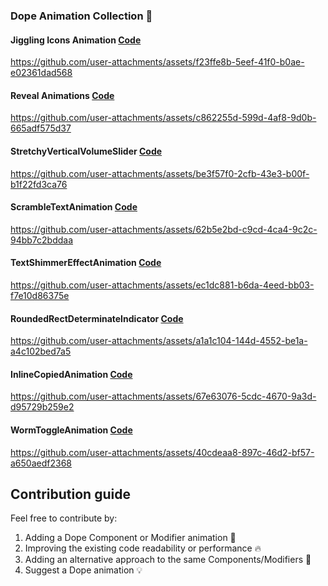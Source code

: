 ### Dope Animation Collection 🥳

#### Jiggling Icons Animation [Code](https://github.com/ilyasipek/dope-compose-animations/blob/main/app/src/main/java/com/ilyasipek/composeanimations101/animations/JigglingIconAnimation.kt)


https://github.com/user-attachments/assets/f23ffe8b-5eef-41f0-b0ae-e02361dad568


#### Reveal Animations [Code](https://github.com/ilyasipek/ComposeAnimation101/blob/main/app/src/main/java/com/ilyasipek/composeanimations101/animations/RevealAnimations.kt)

https://github.com/user-attachments/assets/c862255d-599d-4af8-9d0b-665adf575d37

#### StretchyVerticalVolumeSlider [Code](https://github.com/ilyasipek/DopeComposeAnimations/blob/main/app/src/main/java/com/ilyasipek/composeanimations101/animations/StretchyVerticalVolumeSlider.kt)


https://github.com/user-attachments/assets/be3f57f0-2cfb-43e3-b00f-b1f22fd3ca76

#### ScrambleTextAnimation [Code](https://github.com/ilyasipek/dope-compose-animations/blob/main/app/src/main/java/com/ilyasipek/composeanimations101/animations/ScrambleTextAnimation.kt)

https://github.com/user-attachments/assets/62b5e2bd-c9cd-4ca4-9c2c-94bb7c2bddaa


#### TextShimmerEffectAnimation [Code](https://github.com/ilyasipek/dope-compose-animations/blob/main/app/src/main/java/com/ilyasipek/composeanimations101/animations/TextShimmerEffectAnimation.kt)

https://github.com/user-attachments/assets/ec1dc881-b6da-4eed-bb03-f7e10d86375e


#### RoundedRectDeterminateIndicator [Code](https://github.com/ilyasipek/DopeComposeAnimations/blob/main/app/src/main/java/com/ilyasipek/composeanimations101/animations/RoundedRectBorderProgress.kt)


https://github.com/user-attachments/assets/a1a1c104-144d-4552-be1a-a4c102bed7a5

#### InlineCopiedAnimation [Code](https://github.com/ilyasipek/DopeComposeAnimations/blob/main/app/src/main/java/com/ilyasipek/composeanimations101/animations/InlineCopiedAnimation.kt)

https://github.com/user-attachments/assets/67e63076-5cdc-4670-9a3d-d95729b259e2

#### WormToggleAnimation [Code](https://github.com/ilyasipek/DopeComposeAnimations/blob/main/app/src/main/java/com/ilyasipek/composeanimations101/animations/WormToggleAnimation.kt)

https://github.com/user-attachments/assets/40cdeaa8-897c-46d2-bf57-a650aedf2368

## Contribution guide
Feel free to contribute by:

1. Adding a Dope Component or Modifier animation 💫
2. Improving the existing code readability or performance 🔥
3. Adding an alternative approach to the same Components/Modifiers 🎊
4. Suggest a Dope animation 💡
